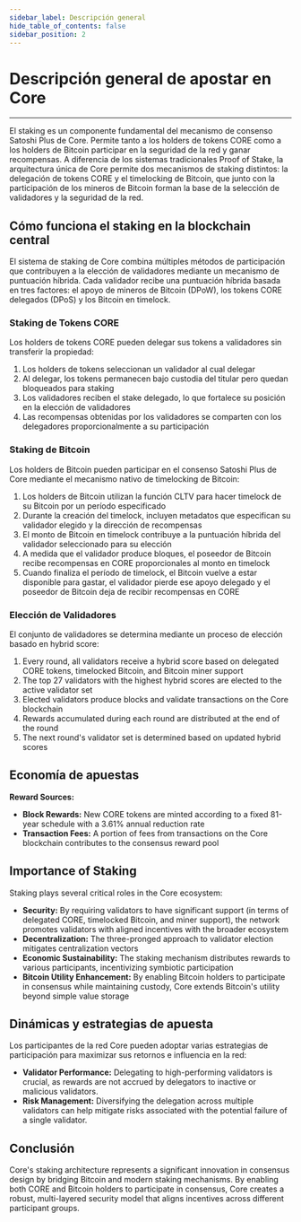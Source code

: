 ```yaml
---
sidebar_label: Descripción general
hide_table_of_contents: false
sidebar_position: 2
---
```


# Descripción general de apostar en Core

---

El staking es un componente fundamental del mecanismo de consenso Satoshi Plus de Core. Permite tanto a los holders de tokens CORE como a los holders de Bitcoin participar en la seguridad de la red y ganar recompensas. A diferencia de los sistemas tradicionales Proof of Stake, la arquitectura única de Core permite dos mecanismos de staking distintos: la delegación de tokens CORE y el timelocking de Bitcoin, que junto con la participación de los mineros de Bitcoin forman la base de la selección de validadores y la seguridad de la red.

## Cómo funciona el staking en la blockchain central

El sistema de staking de Core combina múltiples métodos de participación que contribuyen a la elección de validadores mediante un mecanismo de puntuación híbrida. Cada validador recibe una puntuación híbrida basada en tres factores: el apoyo de mineros de Bitcoin (DPoW), los tokens CORE delegados (DPoS) y los Bitcoin en timelock.

### Staking de Tokens CORE

Los holders de tokens CORE pueden delegar sus tokens a validadores sin transferir la propiedad:

1. Los holders de tokens seleccionan un validador al cual delegar
2. Al delegar, los tokens permanecen bajo custodia del titular pero quedan bloqueados para staking
3. Los validadores reciben el stake delegado, lo que fortalece su posición en la elección de validadores
4. Las recompensas obtenidas por los validadores se comparten con los delegadores proporcionalmente a su participación

### Staking de Bitcoin

Los holders de Bitcoin pueden participar en el consenso Satoshi Plus de Core mediante el mecanismo nativo de timelocking de Bitcoin:

1. Los holders de Bitcoin utilizan la función CLTV para hacer timelock de su Bitcoin por un período especificado
2. Durante la creación del timelock, incluyen metadatos que especifican su validador elegido y la dirección de recompensas
3. El monto de Bitcoin en timelock contribuye a la puntuación híbrida del validador seleccionado para su elección
4. A medida que el validador produce bloques, el poseedor de Bitcoin recibe recompensas en CORE proporcionales al monto en timelock
5. Cuando finaliza el período de timelock, el Bitcoin vuelve a estar disponible para gastar, el validador pierde ese apoyo delegado y el poseedor de Bitcoin deja de recibir recompensas en CORE

### Elección de Validadores

El conjunto de validadores se determina mediante un proceso de elección basado en hybrid score:

1. Every round, all validators receive a hybrid score based on delegated CORE tokens, timelocked Bitcoin, and Bitcoin miner support
2. The top 27 validators with the highest hybrid scores are elected to the active validator set
3. Elected validators produce blocks and validate transactions on the Core blockchain
4. Rewards accumulated during each round are distributed at the end of the round
5. The next round's validator set is determined based on updated hybrid scores

## Economía de apuestas

**Reward Sources:**

- **Block Rewards:** New CORE tokens are minted according to a fixed 81-year schedule with a 3.61% annual reduction rate
- **Transaction Fees:** A portion of fees from transactions on the Core blockchain contributes to the consensus reward pool

## Importance of Staking

Staking plays several critical roles in the Core ecosystem:

- **Security:** By requiring validators to have significant support (in terms of delegated CORE, timelocked Bitcoin, and miner support), the network promotes validators with aligned incentives with the broader ecosystem
- **Decentralization:** The three-pronged approach to validator election mitigates centralization vectors
- **Economic Sustainability:** The staking mechanism distributes rewards to various participants, incentivizing symbiotic participation
- **Bitcoin Utility Enhancement:** By enabling Bitcoin holders to participate in consensus while maintaining custody, Core extends Bitcoin's utility beyond simple value storage

## Dinámicas y estrategias de apuesta

Los participantes de la red Core pueden adoptar varias estrategias de participación para maximizar sus retornos e influencia en la red:

- **Validator Performance:** Delegating to high-performing validators is crucial, as rewards are not accrued by delegators to inactive or malicious validators.
- **Risk Management:** Diversifying the delegation across multiple validators can help mitigate risks associated with the potential failure of a single validator.

## Conclusión

Core's staking architecture represents a significant innovation in consensus design by bridging Bitcoin and modern staking mechanisms. By enabling both CORE and Bitcoin holders to participate in consensus, Core creates a robust, multi-layered security model that aligns incentives across different participant groups.